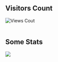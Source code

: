   <h2>Visitors Count</h2>
  <!-- Views Count -->
  <img src="https://komarev.com/ghpvc/?username=Milo40&color=328fa8&label=Nb_Views_Cnt()" alt="Views Cout">
  <br>
  <br>
  
  <h2>Some Stats</h2>
  <!-- Stats -->
  <img align="center" src="https://github-readme-stats.vercel.app/api?username=Milo40&count_private=true&show_icons=true&theme=prussian" />
  
<!--
<a href="https://github.com/anuraghazra/github-readme-stats">
  <img align="center" src="https://github-readme-stats.vercel.app/api/top-langs/?username=Milo40&langs_count=10&theme=vue&layout=compact" />
</a>
-->
